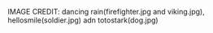 IMAGE CREDIT: dancing rain(firefighter.jpg and viking.jpg), hellosmile(soldier.jpg) adn totostark(dog.jpg)